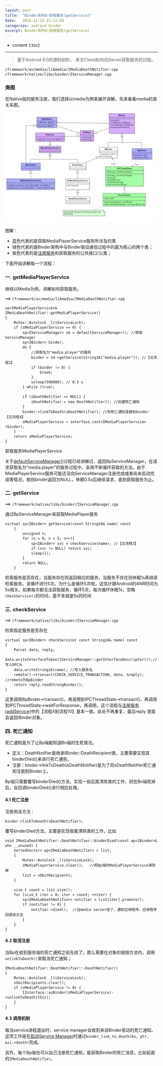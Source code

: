 ```yaml
---
layout: post
title:  "Binder系列6—获取服务(getService)"
date:   2015-11-15 21:11:50
categories: android binder
excerpt: Binder系列6—获取服务(getService)
---
```


* content
{:toc}


---
> 基于Android 6.0的源码剖析， 本文Client如何向Server获取服务的过程。

	/framework/av/media/libmedia/IMediaDeathNotifier.cpp
	/framework/native/libs/binder/IServiceManager.cpp


### 类图
在Native层的服务注册，我们选择以media为例来展开讲解，先来看看media的类关系图。

![get_media_player_service](\images\binder\getService\get_media_player_service.png)

图解：

- 蓝色代表的是获取MediaPlayerService服务所涉及的类
- 绿色代表的是Binder架构中与Binder驱动通信过程中的最为核心的两个类；
- 紫色代表的是[注册服务](http://www.yuanhh.com/2015/11/14/binder-add-service/)和获取服务的公共接口/父类；


下面开始讲解每一个流程：  



### 一. getMediaPlayerService

继续以Media为例，讲解如何获取服务。

==> `/framework/av/media/libmedia/IMediaDeathNotifier.cpp`

	sp<IMediaPlayerService>&
	IMediaDeathNotifier::getMediaPlayerService()
	{
	    Mutex::Autolock _l(sServiceLock);
	    if (sMediaPlayerService == 0) {
	        sp<IServiceManager> sm = defaultServiceManager(); //获取ServiceManager
	        sp<IBinder> binder;
	        do {
				//获取名为"media.player"的服务
	            binder = sm->getService(String16("media.player")); //【见流程2】
	            if (binder != 0) {
	                break;
	            }
	            usleep(500000); // 0.5 s
	        } while (true);
	
	        if (sDeathNotifier == NULL) {
	            sDeathNotifier = new DeathNotifier(); //创建死亡通知
	        }
	        binder->linkToDeath(sDeathNotifier); //将死亡通知连接到binder  【见流程4】
	        sMediaPlayerService = interface_cast<IMediaPlayerService>(binder); 
	    }
	    return sMediaPlayerService;
	}

获取服务MediaPlayerService

关于[defaultServiceManager()](http://www.yuanhh.com/2015/11/08/binder-get-sm/#defaultservicemanager)过程已经讲解过，返回BpServiceManager。在请求获取名为"media.player"的服务过程中，采用不断循环获取的方法。由于MediaPlayerService服务可能还没向ServiceManager注册完成或者尚未启动完成等情况，故则binder返回为NULL，休眠0.5s后继续请求，直到获取服务为止。


### 二. getService
==> `/framework/native/libs/binder/IServiceManager.cpp`

通过BpServiceManager来获取MediaPlayer服务

	virtual sp<IBinder> getService(const String16& name) const
	    {
	        unsigned n;
	        for (n = 0; n < 5; n++){
	            sp<IBinder> svc = checkService(name); //【见流程3】
	            if (svc != NULL) return svc;
	            sleep(1);
	        }
	        return NULL;
	    }

检索服务是否存在，当服务存在则返回相应的服务，当服务不存在则休眠1s再继续检索服务。该循环进行5次。为什么是循环5次呢，这估计跟Android的ANR时间为5s相关。如果每次都无法获取服务，循环5次，每次循环休眠1s，忽略`checkService()`的时间，差不多就是5s的时间


### 三. checkService
==> `/framework/native/libs/binder/IServiceManager.cpp`

检索指定服务是否存在

    virtual sp<IBinder> checkService( const String16& name) const
    {
        Parcel data, reply;
        data.writeInterfaceToken(IServiceManager::getInterfaceDescriptor());//写入RPC头
        data.writeString16(name); //写入服务名
        remote()->transact(CHECK_SERVICE_TRANSACTION, data, &reply); //remote为BpBinder
        return reply.readStrongBinder();
    }

这里调用BpBinder->transact()，再调用到IPCThreadState->transact()，再调用到IPCThreadState->waitForResponse，再调用。这个流程与[注册服务(addService)](http://www.yuanhh.com/2015/11/14/binder-add-service/)中的【流程4到流程10】基本一致。此处不再重复，最后reply
里面会返回IBinder对象。


### 四. 死亡通知


死亡通知是为了让Bp端能知道Bn端的生死情况。

- 定义：DeathNotifier是继承IBinder::DeathRecipient类，主要需要实现其binderDied()来进行死亡通告。
- 注册：binder->linkToDeath(sDeathNotifier)是为了将sDeathNotifier死亡通知注册到Binder上。

Bp端只需要覆写binderDied()方法，实现一些后尾清除类的工作，则在Bn端死掉后，会回调binderDied()进行相应处理。

#### 4.1 死亡注册

注册用该方法：

	binder->linkToDeath(sDeathNotifier);

覆写binderDied方法，主要是实现收尾清除类的工作，比如
	
	void IMediaDeathNotifier::DeathNotifier::binderDied(const wp<IBinder>& who __unused) {
	    SortedVector< wp<IMediaDeathNotifier> > list;
	    {
	        Mutex::Autolock _l(sServiceLock);
	        sMediaPlayerService.clear();   //把Bp端的MediaPlayerService清除掉
	        list = sObitRecipients;
	    }

	    size_t count = list.size();
	    for (size_t iter = 0; iter < count; ++iter) {
	        sp<IMediaDeathNotifier> notifier = list[iter].promote();
	        if (notifier != 0) {
	            notifier->died();  //当media server挂了，通知应用程序。应用程序回调该方法
	        }
	    }
	}

#### 4.2 取消注册

当Bp在收到服务端的死亡通知之前先挂了，那么需要在对象的销毁方法内，调用`unlinkToDeath()`来取消死亡通知；

	IMediaDeathNotifier::DeathNotifier::~DeathNotifier()
	{
	    Mutex::Autolock _l(sServiceLock);
	    sObitRecipients.clear();
	    if (sMediaPlayerService != 0) {
	        IInterface::asBinder(sMediaPlayerService)->unlinkToDeath(this);
	    }
	}

#### 4.3 调用机制

每当service进程退出时，service manager会收到来自Binder驱动的死亡通知。
这项工作是在[启动Service Manager](http://www.yuanhh.com/2015/11/07/binder-start-sm/)时通过`binder_link_to_death(bs, ptr, &si->death)`完成。

另外，每个Bp端也可以自己注册死亡通知，能获取Binder的死亡消息，比如前面的`IMediaDeathNotifier`。
